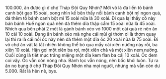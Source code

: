 100.000, ăn được gì ở chợ Tháp Đôi Quy Nhơn?
Mới vô là đá liền tô bánh canh bột gạo 15 xoài, xong nhìn kế bên thấy nồi bánh canh bột mì ngon quá, đá thêm tô bánh canh bột mì 15 xoài nữa là 30 xoài. Đi qua lại thấy cô này bán bánh Huế ngon quá nên đá thêm dĩa thập cẩm 15 xoài nữa là 45 xoài. Nhích qua bên phải 2 mét là gánh bánh xèo vỏ 1000 một cái quá rẻ nên ăn 10 cái 10 xoài. Đang ăn bánh xèo mà nghe cái mùi gì thơm ơi là thơm quay lại thì ra là cái nồi ốc này nên đá thêm một dĩa ốc 20 xoài nữa là 75 xoài. Đi vô chợ ăn vặt là tất nhiên không thể bỏ qua mấy cái xiên nướng này rồi, ba xiên 10 xoài. Hân gọi một xiên ba rọi, một xiên chả và một xiên nem nướng. Cuối cùng là tiết mục tráng miệng một dĩa kem flan ba cái 10 xoài.
Ốc đem coi vậy. Ốc vẫn còn nóng nha. Bánh lọc vẫn nóng, nên bốc khói luôn. Tự ra ăn no bụng ở chợ Tháp Đôi Quy Nhơn nha mọi người, nhưng mà vẫn còn dư 5.000. Rất là hên nè, bye.